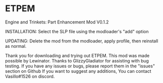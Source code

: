 # ETPEM
Engine and Trinkets: Part Enhancement Mod
V0.1.2

INSTALLATION:
Select the SLP file using the modloader's "add" option

UPDATING:
Delete the mod from the modloader, apply profile, then reinstall as normal.

Thank you for downloading and trying out ETPEM.
This mod was made possible by Lewinator.
Thanks to GlizzyGladiator for assisting with bug testing.
If you have any issues or bugs, please report them in the "issues" section on Github
If you want to suggest any additions, You can contact Vasillo#1526 on discord.

